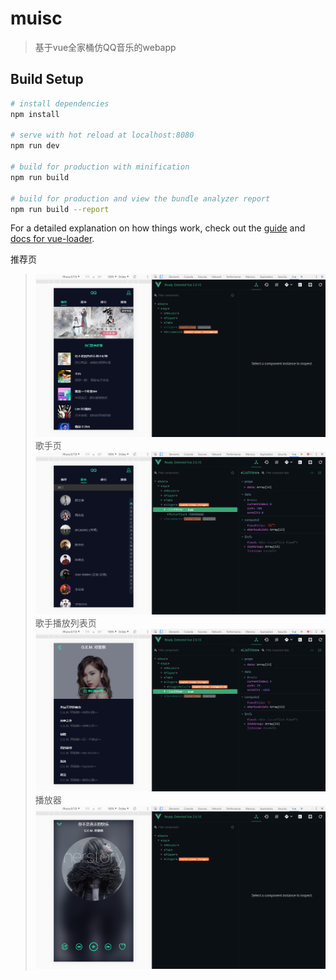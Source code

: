 # muisc

> 基于vue全家桶仿QQ音乐的webapp

## Build Setup

``` bash
# install dependencies
npm install

# serve with hot reload at localhost:8080
npm run dev

# build for production with minification
npm run build

# build for production and view the bundle analyzer report
npm run build --report
```

For a detailed explanation on how things work, check out the [guide](http://vuejs-templates.github.io/webpack/) and [docs for vue-loader](http://vuejs.github.io/vue-loader).

推荐页
>![recommend](./src/doc/recommend.png)
歌手页
>![singer](./src/doc/singer.png)
歌手播放列表页
>![playlist](./src/doc/playlist.png)
播放器
>![player](./src/doc/player.png)
